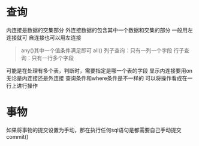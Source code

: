 # 查询
内连接是数据的交集部分
外连接数据的包含其中一个数据和交集的部分
一般用左连接就可
自连接也可以用左连接

> any()其中一个值条件满足即可
> all()
列子查询：只有一列一个字段
行子查询：只有一行多个字段

可能是在处理有多个表，判断时，需要指定是哪一个表的字段
显示内连接要用on
无论是内连接还是外连接
查询条件和where条件是不一样的
可以将操作看成在一行上进行操作


# 事物
如果将事物的提交设置为手动，那在执行任何sql语句是都需要自己手动提交commit()












